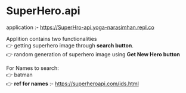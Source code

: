 # SuperHero.api
application :- https://SuperHro-api.yoga-narasimhan.repl.co

Applition contains two functionalities <br>
:point_right:  getting superhero image through <b>search button</b>. <br>
:point_right:  random generation of superhero image using <b>Get New Hero button</b>

For Names to search:<br>
:point_right: batman<br>
:point_right: <b>ref for names</b> :- https://superheroapi.com/ids.html
